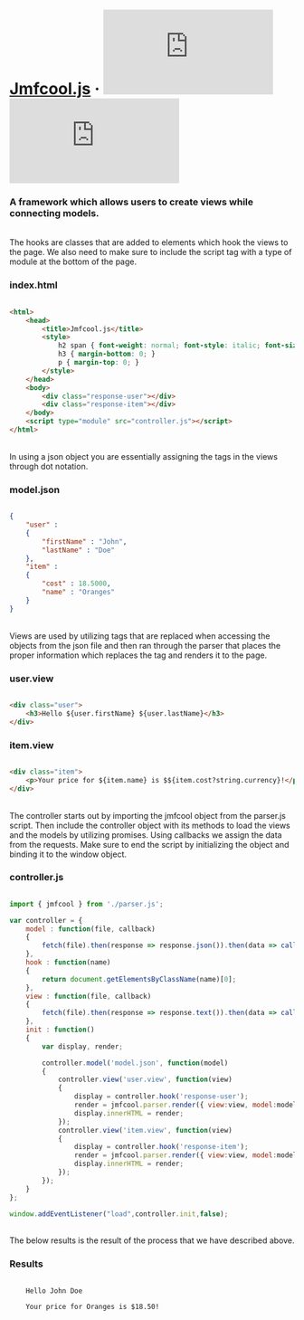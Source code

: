 # [Jmfcool.js](https://www.jmfcooljs.org) · ![GitHub](https://img.shields.io/github/license/jmfcool/jmfcool.js?color=blue) ![GitHub release (latest by date)](https://img.shields.io/github/v/release/jmfcool/jmfcool.js?color=green)

### A framework which allows users to create views while connecting models.

<br />
The hooks are classes that are added to elements which hook the views to the page. We also need to make sure to include the script tag with a type of module at the bottom of the page.

### index.html
```html

<html>
	<head>
		<title>Jmfcool.js</title>
		<style>
			h2 span { font-weight: normal; font-style: italic; font-size: 18px; }
			h3 { margin-bottom: 0; }
			p { margin-top: 0; }
		</style>
	</head>
	<body>
		<div class="response-user"></div>
		<div class="response-item"></div>
	</body>
	<script type="module" src="controller.js"></script>
</html>

```

<br />
In using a json object you are essentially assigning the tags in the views through dot notation.

### model.json
```json

{
	"user" : 
	{
		"firstName" : "John",
		"lastName" : "Doe"
	},
	"item" : 
	{
		"cost" : 18.5000,
		"name" : "Oranges"
	}
}

```

<br />
Views are used by utilizing tags that are replaced when accessing the objects from the json file and then ran through the parser that places the proper information which replaces the tag and renders it to the page.

### user.view
```html

<div class="user">
	<h3>Hello ${user.firstName} ${user.lastName}</h3>
</div>

```
### item.view
```html

<div class="item">
	<p>Your price for ${item.name} is $${item.cost?string.currency}!</p>
</div>

```

<br />
The controller starts out by importing the jmfcool object from the parser.js script. Then include the controller object with its methods to load the views and the models by utilizing promises. Using callbacks we assign the data from the requests. Make sure to end the script by initializing the object and binding it to the window object.

### controller.js
```javascript

import { jmfcool } from './parser.js';

var controller = {
	model : function(file, callback)
	{
		fetch(file).then(response => response.json()).then(data => callback(data));
	},
	hook : function(name)
	{
		return document.getElementsByClassName(name)[0];
	},
	view : function(file, callback)
	{
		fetch(file).then(response => response.text()).then(data => callback(data));
	},
	init : function()
	{
		var display, render;   

		controller.model('model.json', function(model)
		{
			controller.view('user.view', function(view)
			{
				display = controller.hook('response-user');
				render = jmfcool.parser.render({ view:view, model:model });
				display.innerHTML = render;
			});
			controller.view('item.view', function(view)
			{
				display = controller.hook('response-item');
				render = jmfcool.parser.render({ view:view, model:model });
				display.innerHTML = render;
			});
		});
	}
};

window.addEventListener("load",controller.init,false);

```

<br />
The below results is the result of the process that we have described above.

### Results
```

	Hello John Doe

	Your price for Oranges is $18.50!

```
